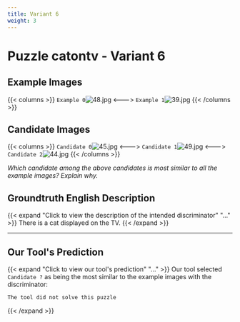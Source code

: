 ```yaml
---
title: Variant 6
weight: 3
---
```


# Puzzle catontv - Variant 6

## Example Images
{{< columns >}}
`Example 0`![48.jpg](/natscene-data/images/48.jpg)
<--->
`Example 1`![39.jpg](/natscene-data/images/39.jpg)
{{< /columns >}}

## Candidate Images
{{< columns >}}
`Candidate 0`![45.jpg](/natscene-data/images/45.jpg)
<--->
`Candidate 1`![49.jpg](/natscene-data/images/49.jpg)
<--->
`Candidate 2`![44.jpg](/natscene-data/images/44.jpg)
{{< /columns >}}

*Which candidate among the above candidates is most similar to all the example images? Explain why.*

## Groundtruth English Description

{{< expand "Click to view the description of the intended discriminator" "..." >}}
There is a cat displayed on the TV.
{{< /expand >}}

---



## Our Tool's Prediction

{{< expand "Click to view our tool's prediction" "..." >}}
Our tool selected `Candidate ?` as being the most similar to the example images with the discriminator:
```plaintext
The tool did not solve this puzzle
```
{{< /expand >}}
